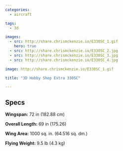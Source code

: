```yaml
---
categories:
  - aircraft

tags:
  - 3d

images: 
  - src: http://share.chrismckenzie.io/E330SC_1.gif
    hero: true
  - src: http://share.chrismckenzie.io/E330SC_2.jpg
  - src: http://share.chrismckenzie.io/E330SC_3.jpg
  - src: http://share.chrismckenzie.io/E330SC_4.jpg

image: http://share.chrismckenzie.io/E330SC_1.gif

title: "3D Hobby Shop Extra 330SC"

---
```


## Specs


**Wingspan:** 72 in (182.88 cm) 

**Overall Length:**  69 in (175.26)

**Wing Area:** 1000 sq. in. (64.516 sq. dm.)

**Flying Weight:** 9.5 lb (4.3 kg)

